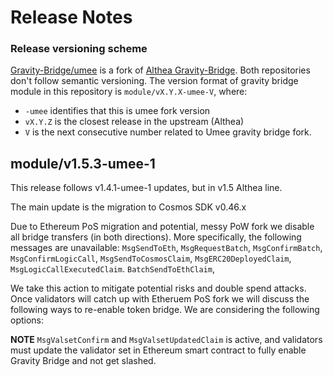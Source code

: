 # Release Notes

### Release versioning scheme

[Gravity-Bridge/umee](https://github.com/umee-network/Gravity-Bridge) is a fork of [Althea Gravity-Bridge](https://github.com/Gravity-Bridge/Gravity-Bridge).
Both repositories don't follow semantic versioning.
The version format of gravity bridge module in this repository is `module/vX.Y.X-umee-V`, where:

- `-umee` identifies that this is umee fork version
- `vX.Y.Z` is the closest release in the upstream (Althea)
- `V` is the next consecutive number related to Umee gravity bridge fork.

## module/v1.5.3-umee-1

This release follows v1.4.1-umee-1 updates, but in v1.5 Althea line.

The main update is the migration to Cosmos SDK v0.46.x

Due to Ethereum PoS migration and potential, messy PoW fork we disable all bridge transfers
(in both directions). More specifically, the following messages are unavailable:
`MsgSendToEth`, `MsgRequestBatch`, `MsgConfirmBatch`, `MsgConfirmLogicCall`,
`MsgSendToCosmosClaim`, `MsgERC20DeployedClaim`, `MsgLogicCallExecutedClaim`.
`BatchSendToEthClaim`,

We take this action to mitigate potential risks and double spend attacks.
Once validators will catch up with Etheruem PoS fork we will discuss the following ways to re-enable
token bridge. We are considering the following options:

**NOTE**
`MsgValsetConfirm` and `MsgValsetUpdatedClaim` is active, and validators must update the validator set in Ethereum smart contract to fully enable Gravity Bridge and not get slashed.

